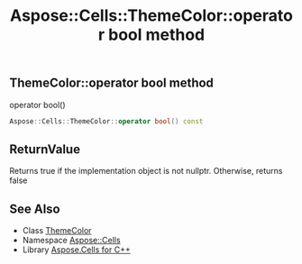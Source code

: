 ﻿---
title: Aspose::Cells::ThemeColor::operator bool method
linktitle: operator bool
second_title: Aspose.Cells for C++ API Reference
description: 'Aspose::Cells::ThemeColor::operator bool method. operator bool() in C++.'
type: docs
weight: 400
url: /cpp/aspose.cells/themecolor/operator_bool/
---
## ThemeColor::operator bool method


operator bool()

```cpp
Aspose::Cells::ThemeColor::operator bool() const
```


## ReturnValue

Returns true if the implementation object is not nullptr. Otherwise, returns false

## See Also

* Class [ThemeColor](../)
* Namespace [Aspose::Cells](../../)
* Library [Aspose.Cells for C++](../../../)

